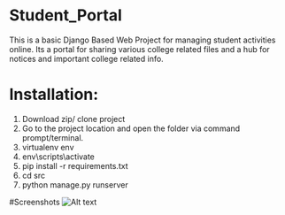 # Student_Portal
This is a basic Django Based Web Project for managing student activities online. Its a portal for sharing various college related files and a hub for notices and important college related info. 

# Installation:
1. Download zip/ clone project
2. Go to the project location and open the folder via command prompt/terminal.
3. virtualenv env
4. env\scripts\activate
5. pip install -r requirements.txt
6. cd src
7. python manage.py runserver

#Screenshots
![Alt text](/relative/path/to/img.jpg?raw=true "Optional Title")

